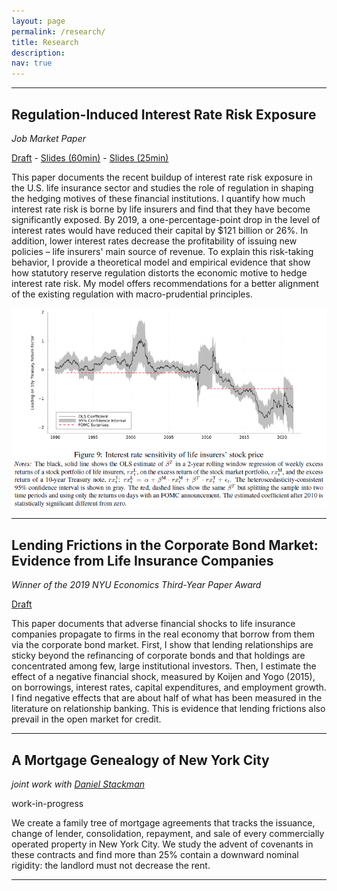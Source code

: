 ```yaml
---
layout: page
permalink: /research/
title: Research
description: 
nav: true
---
```


---

## Regulation-Induced Interest Rate Risk Exposure

<em>Job Market Paper</em>

[Draft](/assets/pdf/JMP.pdf) - [Slides (60min)](/assets/pdf/slides_NYU.pdf) - [Slides (25min)](/assets/pdf/slides_OFR.pdf)

This paper documents the recent buildup of interest rate risk exposure in the U.S. life insurance sector and studies the role of regulation in shaping the hedging motives of these financial institutions. I quantify how much interest rate risk is borne by life insurers and find that they have become significantly exposed. By 2019, a one-percentage-point drop in the level of interest rates would have reduced their capital by $121 billion or 26%. In addition, lower interest rates decrease the profitability of issuing new policies – life insurers' main source of revenue. To explain this risk-taking behavior, I provide a theoretical model and empirical evidence that show how statutory reserve regulation distorts the economic motive to hedge interest rate risk. My model offers recommendations for a better alignment of the existing regulation with macro-prudential principles.

<img src="/assets/img/Market - weekly return FOMC.png" alt="drawing" width="781"/>

---

## Lending Frictions in the Corporate Bond Market: Evidence from Life Insurance Companies

<em>Winner of the 2019 NYU Economics Third-Year Paper Award</em>

[Draft](/assets/pdf/LendingFrictions.pdf)

This paper documents that adverse financial shocks to life insurance companies propagate to firms in the real economy that borrow from them via the corporate bond market. First, I show that lending relationships are sticky beyond the refinancing of corporate bonds and that holdings are concentrated among few, large institutional investors. Then, I estimate the effect of a negative financial shock, measured by Koijen and Yogo (2015), on borrowings, interest rates, capital expenditures, and employment growth. I find negative effects that are about half of what has been measured in the literature on relationship banking. This is evidence that lending frictions also prevail in the open market for credit.

---

## A Mortgage Genealogy of New York City

<em>joint work with [Daniel Stackman](https://dstackman.github.io/)</em>

work-in-progress

We create a family tree of mortgage agreements that tracks the issuance, change of lender, consolidation, repayment, and sale of every commercially operated property in New York City. We study the advent of covenants in these contracts and find more than 25% contain a downward nominal rigidity: the landlord must not decrease the rent.

---
